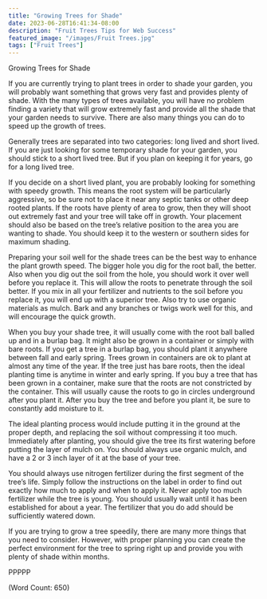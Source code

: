 ```yaml
---
title: "Growing Trees for Shade"
date: 2023-06-28T16:41:34-08:00
description: "Fruit Trees Tips for Web Success"
featured_image: "/images/Fruit Trees.jpg"
tags: ["Fruit Trees"]
---
```


Growing Trees for Shade

If you are currently trying to plant trees in order to shade your garden, you will probably want something that grows very fast and provides plenty of shade. With the many types of trees available, you will have no problem finding a variety that will grow extremely fast and provide all the shade that your garden needs to survive. There are also many things you can do to speed up the growth of trees.

Generally trees are separated into two categories: long lived and short lived. If you are just looking for some temporary shade for your garden, you should stick to a short lived tree. But if you plan on keeping it for years, go for a long lived tree.

If you decide on a short lived plant, you are probably looking for something with speedy growth. This means the root system will be particularly aggressive, so be sure not to place it near any septic tanks or other deep rooted plants. If the roots have plenty of area to grow, then they will shoot out extremely fast and your tree will take off in growth. Your placement should also be based on the tree’s relative position to the area you are wanting to shade. You should keep it to the western or southern sides for maximum shading.

Preparing your soil well for the shade trees can be the best way to enhance the plant growth speed. The bigger hole you dig for the root ball, the better. Also when you dig out the soil from the hole, you should work it over well before you replace it. This will allow the roots to penetrate through the soil better. If you mix in all your fertilizer and nutrients to the soil before you replace it, you will end up with a superior tree. Also try to use organic materials as mulch. Bark and any branches or twigs work well for this, and will encourage the quick growth.

When you buy your shade tree, it will usually come with the root ball balled up and in a burlap bag. It might also be grown in a container or simply with bare roots. If you get a tree in a burlap bag, you should plant it anywhere between fall and early spring. Trees grown in containers are ok to plant at almost any time of the year. If the tree just has bare roots, then the ideal planting time is anytime in winter and early spring. If you buy a tree that has been grown in a container, make sure that the roots are not constricted by the container. This will usually cause the roots to go in circles underground after you plant it. After you buy the tree and before you plant it, be sure to constantly add moisture to it.

The ideal planting process would include putting it in the ground at the proper depth, and replacing the soil without compressing it too much. Immediately after planting, you should give the tree its first watering before putting the layer of mulch on. You should always use organic mulch, and have a 2 or 3 inch layer of it at the base of your tree.

You should always use nitrogen fertilizer during the first segment of the tree’s life. Simply follow the instructions on the label in order to find out exactly how much to apply and when to apply it. Never apply too much fertilizer while the tree is young. You should usually wait until it has been established for about a year. The fertilizer that you do add should be sufficiently watered down.

If you are trying to grow a tree speedily, there are many more things that you need to consider. However, with proper planning you can create the perfect environment for the tree to spring right up and provide you with plenty of shade within months.

PPPPP

(Word Count: 650)
